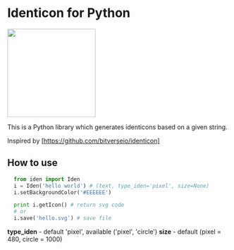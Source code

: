 Identicon for Python
=====================

<img src="https://github.com/fdcore/python-iden-svg/raw/master/demo.svg" width="200" />

This is a Python library which generates identicons based on a given string.

Inspired by [https://github.com/bitverseio/identicon]

How to use
-----------
```python
  from iden import Iden
  i = Iden('hello world') # (text, type_iden='pixel', size=None)
  i.setBackgroundColor('#EEEEEE')

  print i.getIcon() # return svg code
  # or
  i.save('hello.svg') # save file
```

**type_iden** - default 'pixel', available ('pixel', 'circle')
**size** - default (pixel = 480, circle = 1000)
